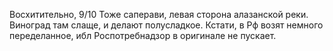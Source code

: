 
Восхитительно, 9/10
Тоже саперави, левая сторона алазанской реки.
Виноград там слаще, и делают полусладкое.
Кстати, в Рф возят немного переделанное, ибл Роспотребнадзор в оригинале не пускает.